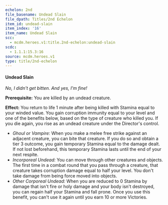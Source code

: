 ```yaml
---
echelon: 2nd
file_basename: Undead Slain
file_dpath: Titles/2nd Echelon
item_id: undead-slain
item_index: '16'
item_name: Undead Slain
scc:
  - mcdm.heroes.v1:title.2nd-echelon:undead-slain
scdc:
  - 1.1.1:15.3:16
source: mcdm.heroes.v1
type: title/2nd-echelon
---
```


#### Undead Slain

*No, I didn't get bitten. And yes, I'm fine!*

**Prerequisite:** You are killed by an undead creature.

**Effect:** You return to life 1 minute after being killed with Stamina equal to your winded value. You gain corruption immunity equal to your level and one of the benefits below, based on the type of creature who killed you. If you die again, you rise as an undead creature under the Director's control.

- *Ghoul or Vampire:* When you make a melee free strike against an adjacent creature, you can bite that creature. If you do so and obtain a tier 3 outcome, you gain temporary Stamina equal to the damage dealt. If not lost beforehand, this temporary Stamina lasts until the end of your next respite.
- *Incorporeal Undead:* You can move through other creatures and objects. The first time in a combat round that you pass through a creature, that creature takes corruption damage equal to half your level. You don't take damage from being force moved into objects.
- *Other Corporeal Undead:* When you are reduced to 0 Stamina by damage that isn't fire or holy damage and your body isn't destroyed, you can regain half your Stamina and fall prone. Once you use this benefit, you can't use it again until you earn 10 or more Victories.

